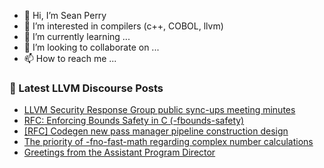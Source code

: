 - 👋 Hi, I’m Sean Perry
- 👀 I’m interested in compilers (c++, COBOL, llvm)
- 🌱 I’m currently learning ...
- 💞️ I’m looking to collaborate on ...
- 📫 How to reach me ...

<!---
s66perry/s66perry is a ✨ special ✨ repository because its `README.md` (this file) appears on your GitHub profile.
You can click the Preview link to take a look at your changes.
--->
### 📕 Latest LLVM Discourse Posts

<!-- DISCOURSE-LLVM:START -->
- [LLVM Security Response Group public sync-ups meeting minutes](https://discourse.llvm.org/t/llvm-security-response-group-public-sync-ups-meeting-minutes/62735?page=2#post_36)
- [RFC: Enforcing Bounds Safety in C &lpar;-fbounds-safety&rpar;](https://discourse.llvm.org/t/rfc-enforcing-bounds-safety-in-c-fbounds-safety/70854?page=10#post_194)
- [[RFC] Codegen new pass manager pipeline construction design](https://discourse.llvm.org/t/rfc-codegen-new-pass-manager-pipeline-construction-design/84659#post_2)
- [The priority of -fno-fast-math regarding complex number calculations](https://discourse.llvm.org/t/the-priority-of-fno-fast-math-regarding-complex-number-calculations/84679#post_4)
- [Greetings from the Assistant Program Director](https://discourse.llvm.org/t/greetings-from-the-assistant-program-director/84714#post_3)
<!-- DISCOURSE-LLVM:END -->

